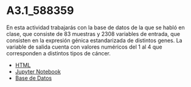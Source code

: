 # A3.1_588359


En esta actividad trabajarás con la base de datos de la que se habló en clase, que consiste de
83 muestras y 2308 variables de entrada, que consisten en la expresión génica estandarizada
de distintos genes. La variable de salida cuenta con valores numéricos del 1 al 4 que
corresponden a distintos tipos de cáncer.


- [HTML](./A3.1_588359.html)
- [Jupyter Notebook](./A3.1_588359.ipynb)
- [Base de Datos](./A3.1_Khan.csv.csv)
